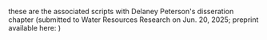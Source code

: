 these are the associated scripts with Delaney Peterson's disseration chapter (submitted to Water Resources Research on Jun. 20, 2025; preprint available here: )
